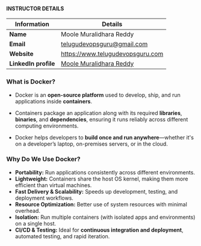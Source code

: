 #### INSTRUCTOR DETAILS

|  Information             | Details                                                                      |
|----------------------    |------------------------------------------------------------------------------|
| **Name**                 | Moole Muralidhara Reddy                                                      |
| **Email**                | telugudevopsguru@gmail.com                                                |
| **Website**              | https://www.telugudevopsguru.com               |
| **LinkedIn profile**     | [Moole Muralidhara Reddy](https://www.linkedin.com/in/moole-muralidhara-reddy) |

### **What is Docker?**

- Docker is an **open-source platform** used to develop, ship, and run applications inside **containers**.
- Containers package an application along with its required **libraries**, **binaries**, and **dependencies**, ensuring it runs reliably across different computing environments.

- Docker helps developers to **build once and run anywhere**—whether it's on a developer’s laptop, on-premises servers, or in the cloud.


### **Why Do We Use Docker?**

* **Portability:** Run applications consistently across different environments.
* **Lightweight:** Containers share the host OS kernel, making them more efficient than virtual machines.
* **Fast Delivery & Scalability:** Speeds up development, testing, and deployment workflows.
* **Resource Optimization:** Better use of system resources with minimal overhead.
* **Isolation:** Run multiple containers (with isolated apps and environments) on a single host.
* **CI/CD & Testing:** Ideal for **continuous integration and deployment**, automated testing, and rapid iteration.
